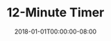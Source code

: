 ---
redirect_from:
- "/12"
date: "2018-01-01T00:00:00-08:00"
layout: timer
published: TRUE
title: "12-Minute Timer"
minutes: 12
---